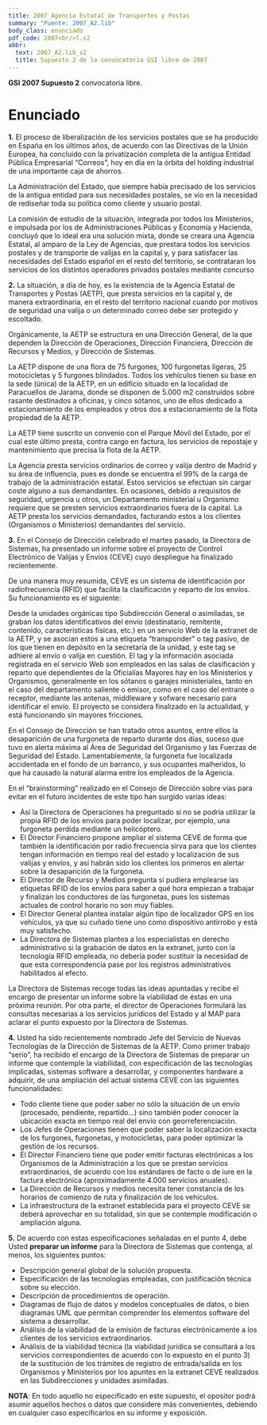 ```yaml
---
title: 2007 Agencia Estatal de Transportes y Postas
summary: "Fuente: 2007_A2.lib"
body_class: enunciado
pdf_code: 2007<br/>l.s2
abbr:
  text: 2007_A2.lib_s2
  title: Supuesto 2 de la convocatoria GSI libre de 2007
---
```


**GSI 2007 Supuesto 2** convocatoria libre.

# Enunciado

**1.** El proceso de liberalización de los servicios postales que se ha producido en España en los últimos
años, de acuerdo con las Directivas de la Unión Europea, ha concluido con la privatización completa
de la antigua Entidad Pública Empresarial “Correos”, hoy en día en la órbita del holding industrial de
una importante caja de ahorros.

La Administración del Estado, que siempre había precisado de los servicios de la antigua entidad para
sus necesidades postales, se vio en la necesidad de rediseñar toda su política como cliente y usuario
postal.

La comisión de estudio de la situación, integrada por todos los Ministerios, e impulsada por los de
Administraciones Públicas y Economía y Hacienda, concluyó que lo ideal era una solución mixta,
donde se creara una Agencia Estatal, al amparo de la Ley de Agencias, que prestara todos los servicios
postales y de transporte de valijas en la capital y, y para satisfacer las necesidades del Estado español
en el resto del territorio, se contrataran los servicios de los distintos operadores privados postales
mediante concurso

**2.** La situación, a día de hoy, es la existencia de la Agencia Estatal de Transportes y Postas (AETP), que
presta servicios en la capital y, de manera extraordinaria, en el resto del territorio nacional cuando por
motivos de seguridad una valija o un determinado correo debe ser protegido y escoltado.

Orgánicamente, la AETP se estructura en una Dirección General, de la que dependen la Dirección de
Operaciones, Dirección Financiera, Dirección de Recursos y Medios, y Dirección de Sistemas.

La AETP dispone de una flora de 75 furgones, 100 furgonetas ligeras, 25 motocicletas y 5 furgones
blindados. Todos los vehículos tienen su base en la sede (única) de la AETP, en un edificio situado en
la localidad de Paracuellos de Jarama, donde se disponen de 5.000 m2 construidos sobre rasante
destinados a oficinas, y cinco sótanos, uno de ellos dedicado a estacionamiento de los empleados y
otros dos a estacionamiento de la flota propiedad de la AETP.

La AETP tiene suscrito un convenio con el Parque Móvil del Estado, por el cual este último presta,
contra cargo en factura, los servicios de repostaje y mantenimiento que precisa la flota de la AETP.

La Agencia presta servicios ordinarios de correo y valija dentro de Madrid y su área de influencia,
pues es donde se encuentra el 99% de la carga de trabajo de la administración estatal. Estos servicios
se efectúan sin cargar coste alguno a sus demandantes. En ocasiones, debido a requisitos de seguridad,
urgencia u otros, un Departamento ministerial u Organismo requiere que se presten servicios
extraordinarios fuera de la capital. La AETP presta los servicios demandados, facturando estos a los
clientes (Organismos o Ministerios) demandantes del servicio.

**3.** En el Consejo de Dirección celebrado el martes pasado, la Directora de Sistemas, ha presentado un
informe sobre el proyecto de Control Electrónico de Valijas y Envíos (CEVE) cuyo despliegue ha
finalizado recientemente.

De una manera muy resumida, CEVE es un sistema de identificación por radiofrecuencia (RFID) que
facilita la clasificación y reparto de los envíos. Su funcionamiento es el siguiente:

Desde la unidades orgánicas tipo Subdirección General o asimiladas, se graban los datos
identificativos del envío (destinatario, remitente, contenido, características físicas, etc.) en un servicio
Web de la extranet de la AETP, y se asocian estos a una etiqueta “transponder” o tag pasivo, de los
que tienen en depósito en la secretaría de la unidad, y este tag se adhiere al envío o valija en cuestión.
El tag y la información asociada registrada en el servicio Web son empleados en las salas de
clasificación y reparto que dependientes de la Oficialías Mayores hay en los Ministerios y
Organismos, generalmente en los sótanos o garajes ministeriales, tanto en el caso del departamento
saliente o emisor, como en el caso del entrante o receptor, mediante las antenas, middleware y sofware
necesario para identificar el envío. El proyecto se considera finalizado en la actualidad, y está
funcionando sin mayores fricciones.

En el Consejo de Dirección se han tratado otros asuntos, entre ellos la desaparición de una furgoneta
de reparto durante dos días, suceso que tuvo en alerta máxima al Área de Seguridad del Organismo y
las Fuerzas de Seguridad del Estado. Lamentablemente, la furgoneta fue localizada accidentada en el
fondo de un barranco, y sus ocupantes malheridos, lo que ha causado la natural alarma entre los
empleados de la Agencia.

En el “brainstorming” realizado en el Consejo de Dirección sobre vías para evitar en el futuro
incidentes de este tipo han surgido varias ideas:

* Así la Directora de Operaciones ha preguntado si no se podría utilizar la propia RFID de los
envíos para poder localizar, por ejemplo, una furgoneta perdida mediante un helicóptero.
* El Director Financiero propone ampliar el sistema CEVE de forma que también la
identificación por radio frecuencia sirva para que los clientes tengan información en tiempo real
del estado y localización de sus valijas y envíos, y así habrán sido los clientes los primeros en
alertar sobre la desaparición de la furgoneta.
* El Director de Recurso y Medios pregunta si pudiera emplearse las etiquetas RFID de los
envíos para saber a qué hora empiezan a trabajar y finalizan los conductores de las furgonetas,
pues los sistemas actuales de control horario no son muy fiables.
* El Director General plantea instalar algún tipo de localizador GPS en los vehículos, ya que su
cuñado tiene uno como dispositivo antirrobo y está muy satisfecho.
* La Directora de Sistemas plantea a los especialistas en derecho administrativo si la grabación
de datos en la extranet, junto con la tecnología RFID empleada, no debería poder sustituir la
necesidad de que esta correspondencia pase por los registros administrativos habilitados al efecto.

La Directora de Sistemas recoge todas las ideas apuntadas y recibe el encargo de presentar un informe
sobre la viabilidad de éstas en una próxima reunión. Por otra parte, el director de Operaciones
formulará las consultas necesarias a los servicios jurídicos del Estado y al MAP para aclarar el punto
expuesto por la Directora de Sistemas.

**4.** Usted ha sido recientemente nombrado Jefe del Servicio de Nuevas Tecnologías de la Dirección de
Sistemas de la AETP. Como primer trabajo “serio”, ha recibido el encargo de la Directora de Sistemas
de preparar un informe que contemple la viabilidad, con especificación de las tecnologías implicadas,
sistemas software a desarrollar, y componentes hardware a adquirir, de una ampliación del actual
sistema CEVE con las siguientes funcionalidades:

* Todo cliente tiene que poder saber no sólo la situación de un envío (procesado, pendiente,
repartido...) sino también poder conocer la ubicación exacta en tiempo real del envío con
georreferenciación.
* Los Jefes de Operaciones tienen que poder saber la localización exacta de los furgones,
furgonetas, y motocicletas, para poder optimizar la gestión de los recursos.
* El Director Financiero tiene que poder emitir facturas electrónicas a los Organismos de la
Administración a los que se prestan servicios extraordinarios, de acuerdo con los estándares de
facto o de iure en la factura electrónica (aproximadamente 4.000 servicios anuales).
* La Dirección de Recursos y medios necesita tener constancia de los horarios de comienzo de
ruta y finalización de los vehículos.
* La infraestructura de la extranet establecida para el proyecto CEVE se deberá aprovechar en
su totalidad, sin que se contemple modificación o ampliación alguna.

**5.** De acuerdo con estas especificaciones señaladas en el punto 4, debe
Usted **preparar un informe** para la
Directora de Sistemas que contenga, al menos, los siguientes puntos:

* Descripción general global de la solución propuesta.
* Especificación de las tecnologías empleadas, con justificación técnica sobre su elección.
* Descripción de procedimientos de operación.
* Diagramas de flujo de datos y modelos conceptuales de datos, o bien
diagramas UML que permitan comprender los elementos software del sistema a desarrollar.
* Análisis de la viabilidad de la emisión de facturas electrónicamente a los clientes de los
servicios extraordinarios.
* Análisis de la viabilidad técnica (la viabilidad jurídica se consultará a los servicios
correspondientes de acuerdo con lo expuesto en el punto 3) de la sustitución de los trámites de
registro de entrada/salida en los Organismos y Ministerios por los apuntes en la extranet CEVE
realizados en las Subdirecciones y unidades asimiladas.

**NOTA**: En todo aquello no especificado en este supuesto, el opositor podrá asumir aquellos hechos o
datos que considere más convenientes, debiendo en cualquier caso especificarlos en su informe y
exposición.
